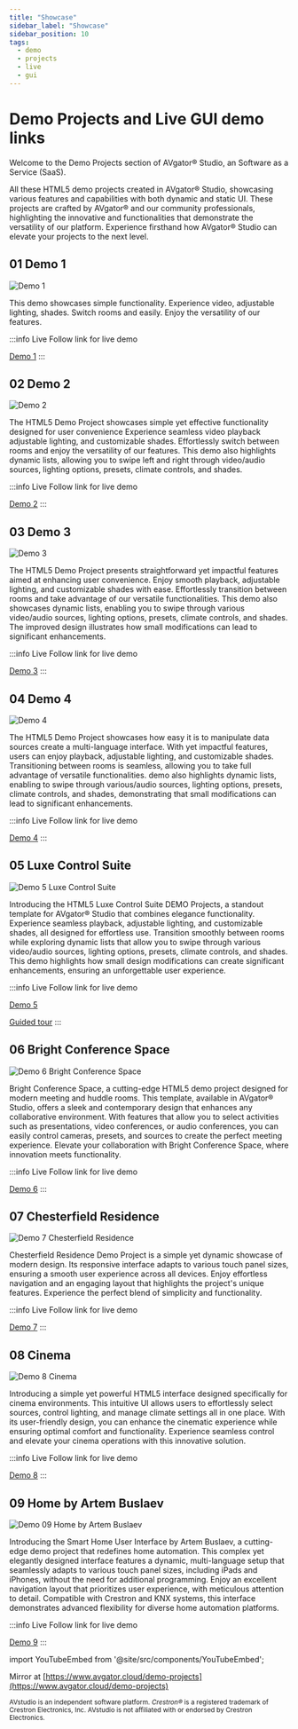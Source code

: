 ```yaml
---
title: "Showcase"
sidebar_label: "Showcase"
sidebar_position: 10
tags:
  - demo
  - projects
  - live
  - gui
---
```


#  Demo Projects and Live GUI demo links 

Welcome to the Demo Projects section of AVgator® Studio, an Software as a Service (SaaS).

All these HTML5 demo projects created in AVgator® Studio, showcasing various features and capabilities with both dynamic and static UI. These projects are crafted by AVgator® and our community professionals, highlighting the innovative and functionalities that demonstrate the versatility of our platform. Experience firsthand how AVgator® Studio can elevate your projects to the next level.


## 01 Demo 1
![Demo 1](./img/Screenshot-DEMO01-Medium.avif)

This demo showcases simple functionality. Experience video, adjustable lighting, shades. Switch rooms and easily. Enjoy the versatility of our features.

:::info Live
Follow link for live demo

[Demo 1](https://avgatordemo.netlify.app/)
:::

## 02 Demo 2
![Demo 2](./img/Screenshot-DEMO02-Medium.avif)

The HTML5 Demo Project showcases simple yet effective functionality designed for user convenience Experience seamless video playback adjustable lighting, and customizable shades. Effortlessly switch between rooms and enjoy the versatility of our features. This demo also highlights dynamic lists, allowing you to swipe left and right through video/audio sources, lighting options, presets, climate controls, and shades.

:::info Live
Follow link for live demo

[Demo 2](https://avgatordemo2.netlify.app/)
:::

## 03 Demo 3
![Demo 3](./img/Screenshot-DEMO03-Medium.avif)

The HTML5 Demo Project presents straightforward yet impactful features aimed at enhancing user convenience. Enjoy smooth playback, adjustable lighting, and customizable shades with ease. Effortlessly transition between rooms and take advantage of our versatile functionalities. This demo also showcases dynamic lists, enabling you to swipe through various video/audio sources, lighting options, presets, climate controls, and shades. The improved design illustrates how small modifications can lead to significant enhancements.

:::info Live
Follow link for live demo

[Demo 3](https://avgatordemo3.netlify.app/)
:::

## 04 Demo 4
![Demo 4](./img/Screenshot-DEMO04-Medium.avif)

The HTML5 Demo Project showcases how easy it is to manipulate data sources create a multi-language interface. With yet impactful features, users can enjoy playback, adjustable lighting, and customizable shades. Transitioning between rooms is seamless, allowing you to take full advantage of versatile functionalities. demo also highlights dynamic lists, enabling to swipe through various/audio sources, lighting options, presets, climate controls, and shades, demonstrating that small modifications can lead to significant enhancements.

:::info Live
Follow link for live demo

[Demo 4](https://avgatordemo4.netlify.app/)
:::

## 05 Luxe Control Suite
![Demo 5 Luxe Control Suite](./img/Screenshot-DEMO05-Luxe-Control-Medium.avif)

Introducing the HTML5 Luxe Control Suite DEMO Projects, a standout template for AVgator® Studio that combines elegance functionality. Experience seamless playback, adjustable lighting, and customizable shades, all designed for effortless use. Transition smoothly between rooms while exploring dynamic lists that allow you to swipe through various video/audio sources, lighting options, presets, climate controls, and shades. This demo highlights how small design modifications can create significant enhancements, ensuring an unforgettable user experience.

:::info Live
Follow link for live demo

[Demo 5](https://avgatordemo5luxecontrolsuite.netlify.app/)

[Guided tour](https://demo.avgator.com/demo/clydbzoqw0p3rthf7l5r8zr8v)
:::

## 06 Bright Conference Space
![Demo 6 Bright Conference Space](./img/Screenshot-DEMO06-Bright-Conference-Medium.avif)

Bright Conference Space, a cutting-edge HTML5 demo project designed for modern meeting and huddle rooms. This template, available in AVgator® Studio, offers a sleek and contemporary design that enhances any collaborative environment. With features that allow you to select activities such as presentations, video conferences, or audio conferences, you can easily control cameras, presets, and sources to create the perfect meeting experience. Elevate your collaboration with Bright Conference Space, where innovation meets functionality.

:::info Live
Follow link for live demo

[Demo 6](https://avgatordemo6brightconferencespace.netlify.app/)
:::

## 07 Chesterfield Residence
![Demo 7 Chesterfield Residence](./img/Screenshot-DEMO07-Chesterfield-Residence-Medium.avif)

Chesterfield Residence Demo Project is a simple yet dynamic showcase of modern design. Its responsive interface adapts to various touch panel sizes, ensuring a smooth user experience across all devices. Enjoy effortless navigation and an engaging layout that highlights the project's unique features. Experience the perfect blend of simplicity and functionality.

:::info Live
Follow link for live demo

[Demo 7](https://avgatordemo7chesterfieldresidence.netlify.app/)
:::

## 08 Cinema
![Demo 8 Cinema](./img/Screenshot-DEMO08-Cinema-Medium.avif)

Introducing a simple yet powerful HTML5 interface designed specifically for cinema environments. This intuitive UI allows users to effortlessly select sources, control lighting, and manage climate settings all in one place. With its user-friendly design, you can enhance the cinematic experience while ensuring optimal comfort and functionality. Experience seamless control and elevate your cinema operations with this innovative solution.

:::info Live
Follow link for live demo

[Demo 8](https://avgatordemo8cinema.netlify.app/)
:::

## 09 Home by Artem Buslaev
![Demo 09 Home by Artem Buslaev](./img/Screenshot-DEMO09-Home-by-Artem-Buslaev-Medium.avif)

Introducing the Smart Home User Interface by Artem Buslaev, a cutting-edge demo project that redefines home automation. This complex yet elegantly designed interface features a dynamic, multi-language setup that seamlessly adapts to various touch panel sizes, including iPads and iPhones, without the need for additional programming. Enjoy an excellent navigation layout that prioritizes user experience, with meticulous attention to detail. Compatible with Crestron and KNX systems, this interface demonstrates advanced flexibility for diverse home automation platforms.

:::info Live
Follow link for live demo

 [Demo 9](https://avgatordemo09home-ab.netlify.app/)
:::

import YouTubeEmbed from '@site/src/components/YouTubeEmbed';

<YouTubeEmbed 
  videoId="JCd3TTGwR8c"
  title="My Custom Title"
  height={500}
  customClass="my-custom-class"
/>



Mirror at
[https://www.avgator.cloud/demo-projects](https://www.avgator.cloud/demo-projects)


<sub>AVstudio is an independent software platform. <em>Crestron®</em> is a registered trademark of Crestron Electronics, Inc. AVstudio is not affiliated with or endorsed by Crestron Electronics.</sub>